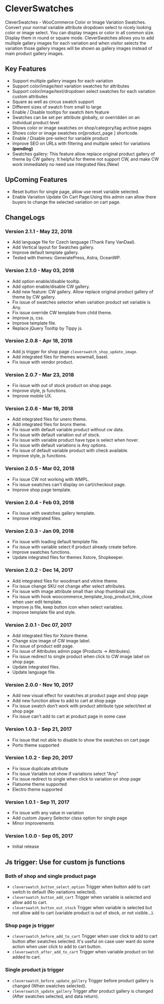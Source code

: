 # CleverSwatches

CleverSwatches - WooCommerce Color or Image Variation Swatches. Convert your normal variable attribute dropdown select to nicely looking color or image select. You can display images or color in all common size. Display them in round or square mode. CleverSwatches allows you to add multiple gallery images for each variation and when visitor selects the variation those gallery images will be shown as gallery images instead of main product gallery images.

## Key Features

- Support multiple gallery images for each variation
- Support color/image/text variation swatches for attributes
- Support color/image/text/dropdown select swatches for each variation custom attributes
- Square as well as circus swatch support
- Different sizes of swatch from small to large
- Enable / Disable tooltips for swatch item feature
- Swatches can be set per attribute globally, or overridden on an individual product level
- Shows color or image swatches on shop/category/tag archive pages
- Shows color or image swatches on[product_page ] shortcode.
- Enable / Disable pre-select for variable product
- Improve SEO on URLs with filtering and multiple select for variations __(pending)__
- Swatches gallery: This feature allow replace original product gallery of theme by CW gallery. It helpful for theme not support CW, and make CW work immediately no need use integrated files.(New)

## UpComing Features

- Reset button for single page, allow use reset variable selected.
- Enable Variation Update On Cart Page:Using this admin can allow there buyers to change the selected variation on cart page.

## ChangeLogs
### Version 2.1.1 - May 22, 2018 
- Add language file for Czech language (Thank Fany VanDaal).
- Add Vertical layout for Swatches gallery.
- Improve default template gallery.
- Tested with themes: GeneratePress, Astra, OceanWP.

### Version 2.1.0 - May 03, 2018 
- Add option enable/disable tooltip.
- Add option enable/disable CW gallery.
- Add new feature: CW gallery. Allow replace original product gallery of theme by CW gallery.
- Fix issue of swatches selector when variation product set variable is Any.
- Fix issue override CW template from child theme.
- Improve js, css.
- Improve template file.
- Replace jQuery Tooltip by Tippy js.

### Version 2.0.8 - Apr 18, 2018 
- Add js trigger for shop page `cleverswatch_shop_update_image`.
- Add integrated files for themes wowmall, basel.
- Fix issue with vendor product.

### Version 2.0.7 - Mar 23, 2018 
- Fix issue with out of stock product on shop page.
- Improve style, js functions.
- Improve mobile UX.

### Version 2.0.6 - Mar 19, 2018 
- Add integrated files for unero theme.
- Add integrated files for bronx theme.
- Fix issue with default variable product without cw data.
- Fix issue with default variation out of stock.
- Fix issue with variable product have type is select when hover.
- Fix issue with default variations is Any options.
- Fix issue of default variable product with check available.
- Improve style, js functions.


### Version 2.0.5 - Mar 02, 2018 

- Fix issue CW not working with WMPL.
- Fix issue swatches can't display on cart/checkout page.
- Improve shop page template.

### Version 2.0.4 - Feb 03, 2018 

- Fix issue with swatches gallery template.
- Improve integrated files.

### Version 2.0.3 - Jan 09, 2018 

- Fix issue with loading default template file.
- Fix issue with variable select if product already create before.
- Improve swatches functions.
- Update integrated files for themes Xstore, Shopkeeper.

### Version 2.0.2 - Dec 14, 2017 

- Add integrated files for woodmart and vitrine theme.
- Fix issue change SKU not change after select attributes.
- Fix issue with image attribute small than shop thumbnail size.
- Fix issue with hook woocommerce_template_loop_product_link_close when user edit template.
- Improve js file, keep button icon when select variables.
- Improve template file and style.

### Version 2.0.1 - Dec 07, 2017 

- Add integrated files for Xstore theme.
- Change size image of CW image label.
- Fix issue of product edit page.
- Fix issue of Attributes admin page (Products -> Attributes).
- Fix issue redirect to single product when click to CW image label on shop page.
- Update integrated files.
- Update language file.

### Version 2.0.0 - Nov 10, 2017 

- Add new visual effect for swatches at product page and shop page
- Add new function allow to add to cart at shop page
- Fix issue swatch don't work with product attribute type select/text at shop page
- Fix issue can't add to cart at product page in some case

### Version 1.0.3 - Sep 21, 2017 

- Fix issue that not able to disable to show the swatches on cart page
- Porto theme supported

### Version 1.0.2 - Sep 20, 2017 

- Fix issue duplicate attribute
- Fix issue Variable not show if variations select "Any"
- Fix issue redirect to single when click to variation on shop page
- Flatsome theme supported
- Electro theme supported

### Version 1.0.1 - Sep 11, 2017

- Fix issue with any value in variation
- Add custom Jquery Selector class option for single page
- Minor improvements 

### Version 1.0.0 - Sep 05, 2017

- Initial release

## Js trigger: Use for custom js functions
### Both of shop and single product page
- `cleverswatch_button_select_option` Trigger when button add to cart switch to default (No variations selected).
- `cleverswatch_button_add_cart` Trigger when variable is selected and allow add to cart.
- `cleverswatch_button_out_stock` Trigger when variable is selected but not allow add to cart (variable product is out of stock, or not visible...).
### Shop page js trigger
- `cleverswatch_before_add_to_cart` Trigger when user click to add to cart button after swatches selected. It's useful on case user want do some action when user click to add to cart button.
- `cleverswatch_after_add_to_cart` Trigger when variable product on list added to cart.
### Single product js trigger
- `cleverswatch_before_update_gallery` Trigger before product gallery is changed (When swatches selected).
- `cleverswatch_update_gallery` Trigger after product gallery is changed (After swatches selected, and data return).
